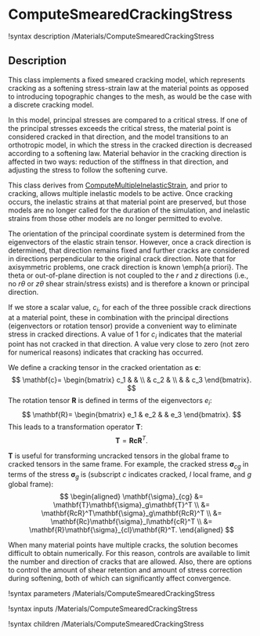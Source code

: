# ComputeSmearedCrackingStress
!syntax description /Materials/ComputeSmearedCrackingStress

## Description

This class implements a fixed smeared cracking model, which represents cracking as a softening stress-strain law at the material points as opposed to introducing topographic changes to the mesh, as would be the case with a discrete cracking model.

In this model, principal stresses are compared to a critical stress.  If one of the principal stresses exceeds the critical stress, the material point is considered cracked in that direction, and the model transitions to an orthotropic model, in which the stress in the cracked direction is decreased according to a softening law. Material behavior in the cracking direction is affected in two ways: reduction of the stiffness in that direction, and adjusting the stress to follow the softening curve.

This class derives from [ComputeMultipleInelasticStrain](ComputeMultipleInelasticStress.md), and prior to cracking, allows multiple inelastic models to be active. Once cracking occurs, the inelastic strains at that material point are preserved, but those models are no longer called for the duration of the simulation, and inelastic strains from those other models are no longer permitted to evolve.

The orientation of the principal coordinate system is determined from the eigenvectors of the elastic strain tensor.  However, once a crack direction is determined, that direction remains fixed and further cracks are considered in directions perpendicular to the original crack direction.  Note that for axisymmetric problems, one crack direction is known \emph{a priori}.  The theta or out-of-plane direction is not coupled to the $r$ and $z$ directions (i.e., no $r\theta$ or $z\theta$ shear strain/stress exists) and is therefore a known or principal direction.

If we store a scalar value, $c_i$, for each of the three possible crack directions at a material point, these in combination with the principal directions (eigenvectors or rotation tensor) provide a convenient way to eliminate stress in cracked directions.  A value of 1 for $c_i$ indicates that the material point has not cracked in that direction.  A value very close to zero (not zero for numerical reasons) indicates that cracking has occurred.

We define a cracking tensor in the cracked orientation as $\mathbf{c}$:
$$
\mathbf{c}=
\begin{bmatrix}
c_1 & & \\
& c_2 & \\
& & c_3
\end{bmatrix}.
$$
The rotation tensor $\mathbf{R}$ is defined in terms of the eigenvectors $e_i$:
$$
\mathbf{R}=
\begin{bmatrix}
e_1 & e_2 & & e_3
\end{bmatrix}.
$$
This leads to a transformation operator $\mathbf{T}$:
$$
\mathbf{T}=\mathbf{R}\mathbf{c}\mathbf{R}^T.
$$

$\mathbf{T}$ is useful for transforming uncracked tensors in the global frame to cracked tensors in the same frame.  For example, the cracked stress $\mathbf{\sigma}_{cg}$ in terms of the stress $\mathbf{\sigma}_g$ is (subscript $c$ indicates cracked, $l$ local frame, and $g$ global frame):
$$
\begin{aligned}
\mathbf{\sigma}_{cg} &= \mathbf{T}\mathbf{\sigma}_g\mathbf{T}^T \\
&= \mathbf{RcR}^T\mathbf{\sigma}_g\mathbf{RcR}^T \\
&= \mathbf{Rc}\mathbf{\sigma}_l\mathbf{cR}^T \\
&= \mathbf{R}\mathbf{\sigma}_{cl}\mathbf{R}^T.
\end{aligned}
$$

When many material points have multiple cracks, the solution becomes difficult to obtain numerically.  For this reason, controls are available to limit the number and direction of cracks that are allowed. Also, there are options to control the amount of shear retention and amount of stress correction during softening, both of which can significantly affect convergence.

!syntax parameters /Materials/ComputeSmearedCrackingStress

!syntax inputs /Materials/ComputeSmearedCrackingStress

!syntax children /Materials/ComputeSmearedCrackingStress
